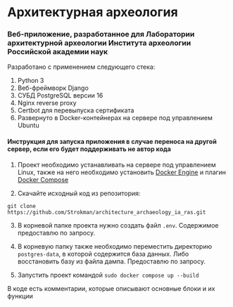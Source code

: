 # Архитектурная археология

### Веб-приложение, разработанное для Лаборатории архитектурной археологии Института археологии Российской академии наук


Разработано с применением следующего стека:
1. Python 3
2. Веб-фреймворк Django
3. СУБД PostgreSQL версии 16
4. Nginx reverse proxy
5. Certbot для перевыпуска сертификата
6. Развернуто в Docker-контейнерах на сервере под управлением Ubuntu


#### Инструкция для запуска приложения в случае переноса на другой сервер, если его будет поддерживать не автор кода

1. Проект необходимо устанавливать на сервере под управлением Linux, также на него необходимо установить [Docker Engine](https://docs.docker.com/engine/install/) и плагин [Docker Compose](https://docs.docker.com/compose/install/linux/#install-using-the-repository)

2. Скачайте исходный код из репозитория:

```git clone https://github.com/Strokman/architecture_archaeology_ia_ras.git ```

3. В корневой папке проекта нужно создать файл ```.env```. Содержимое предоставлю по запросу.

4. В корневую папку также необходимо переместить директорию ```postgres-data```, в которой содержится база данных. Либо восстановить базу из файла дампа. Предоставлю по запросу.

5. Запустить проект командой 
```sudo docker compose up --build```


В коде есть комментарии, которые описывают основные блоки и их функции